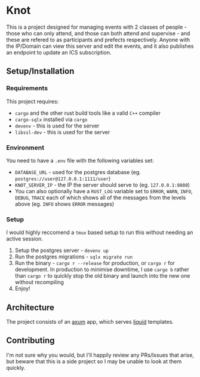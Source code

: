 # Knot
This is a project designed for managing events with 2 classes of people - those who can only attend, and those can both attend and supervise - and these are refered to as participants and prefects respectively. Anyone with the IP/Domain can view this server and edit the events, and it also publishes an endpoint to update an ICS subscription.

## Setup/Installation

### Requirements
This project requires:
 - `cargo` and the other rust build tools like a valid `C++` compiler
 - `cargo-sqlx` installed via `cargo`
 - `devenv` - this is used for the server
 - `libssl-dev` - this is used for the server

### Environment
You need to have a `.env` file with the following variables set:
 - `DATABASE_URL` - used for the postgres database (eg. `postgres://user@127.0.0.1:1111/user`)
 - `KNOT_SERVER_IP` - the IP the server should serve to (eg. `127.0.0.1:8080`)
 - You can also optionally have a `RUST_LOG` variable set to `ERROR`, `WARN`, `INFO`, `DEBUG`, `TRACE` each of which shows all of the messages from the levels above (eg. `INFO` shows `ERROR` messages)

### Setup
I would highly reccomend a `tmux` based setup to run this without needing an active session.
1) Setup the postgres server - `devenv up`
2) Run the postgres migrations - `sqlx migrate run`
3) Run the binary - `cargo r --release` for production, or `cargo r` for development. In production to minimise downtime, I use `cargo b` rather than `cargo r` to quickly stop the old binary and launch into the new one without recompiling
4) Enjoy!


## Architecture

The project consists of an [axum](https://lib.rs/axum) app, which serves [liquid](https://shopify.github.io/liquid/) templates.

## Contributing

I'm not sure why you would, but I'll happily review any PRs/Issues that arise, but beware that this is a side project so I may be unable to look at them quickly.